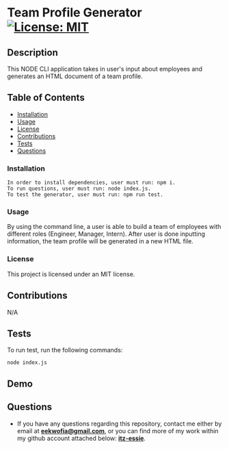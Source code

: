 # Team Profile Generator [![License: MIT](https://img.shields.io/badge/License-MIT-yellow.svg)](https://opensource.org/licenses/MIT)

## Description

This NODE CLI application takes in user's input about employees and generates an HTML document of a team profile. 

## Table of Contents

- [Installation](#installation)
- [Usage](#usage)
- [License](#license)
- [Contributions](#contributions)
- [Tests](#tests)
- [Questions](#questions)

### Installation

```
In order to install dependencies, user must run: npm i. 
To run questions, user must run: node index.js. 
To test the generator, user must run: npm run test. 
```

### Usage

By using the command line, a user is able to build a team of employees with different roles (Engineer, Manager, Intern). After user is done inputting information, the team profile will be generated in a new HTML file. 

### License

This project is licensed under an MIT license.

## Contributions

N/A

## Tests

To run test, run the following commands:

```
node index.js

```

## Demo


## Questions

- If you have any questions regarding this repository, contact me either by email at **eekwofia@gmail.com**, or you can find more of my work within my github account attached below: 
**[itz-essie](https://github.com/itz-essie)**.
